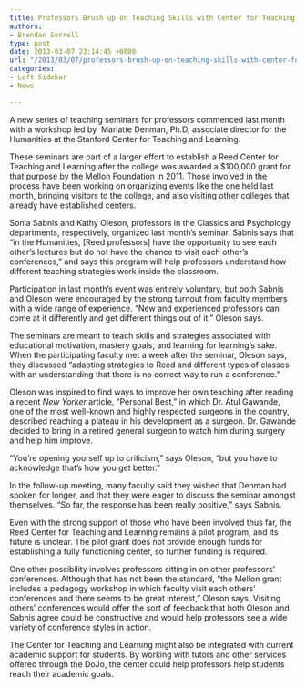 ```yaml
---
title: Professors Brush up on Teaching Skills with Center for Teaching and Learning
authors:
- Brendan Sorrell
type: post
date: 2013-03-07 23:14:45 +0000
url: "/2013/03/07/professors-brush-up-on-teaching-skills-with-center-for-teaching-and-learning/"
categories:
- Left Sidebar
- News

---
```

A new series of teaching seminars for professors commenced last month with a workshop led by  Mariatte Denman, Ph.D, associate director for the Humanities at the Stanford Center for Teaching and Learning.

These seminars are part of a larger effort to establish a Reed Center for Teaching and Learning after the college was awarded a $100,000 grant for that purpose by the Mellon Foundation in 2011. Those involved in the process have been working on organizing events like the one held last month, bringing visitors to the college, and also visiting other colleges that already have established centers.

Sonia Sabnis and Kathy Oleson, professors in the Classics and Psychology departments, respectively, organized last month’s seminar. Sabnis says that “in the Humanities, [Reed professors] have the opportunity to see each other’s lectures but do not have the chance to visit each other’s conferences,” and says this program will help professors understand how different teaching strategies work inside the classroom.

Participation in last month’s event was entirely voluntary, but both Sabnis and Oleson were encouraged by the strong turnout from faculty members with a wide range of experience. “New and experienced professors can come at it differently and get different things out of it,” Oleson says.

The seminars are meant to teach skills and strategies associated with educational motivation, mastery goals, and learning for learning’s sake. When the participating faculty met a week after the seminar, Oleson says, they discussed “adapting strategies to Reed and different types of classes with an understanding that there is no correct way to run a conference.”

Oleson was inspired to find ways to improve her own teaching after reading a recent _New Yorker_ article, “Personal Best,” in which Dr. Atul Gawande, one of the most well-known and highly respected surgeons in the country, described reaching a plateau in his development as a surgeon. Dr. Gawande decided to bring in a retired general surgeon to watch him during surgery and help him improve.

“You’re opening yourself up to criticism,” says Oleson, “but you have to acknowledge that’s how you get better.”

In the follow-up meeting, many faculty said they wished that Denman had spoken for longer, and that they were eager to discuss the seminar amongst themselves. “So far, the response has been really positive,” says Sabnis.

Even with the strong support of those who have been involved thus far, the Reed Center for Teaching and Learning remains a pilot program, and its future is unclear. The pilot grant does not provide enough funds for establishing a fully functioning center, so further funding is required.

One other possibility involves professors sitting in on other professors’ conferences. Although that has not been the standard, “the Mellon grant includes a pedagogy workshop in which faculty visit each others’ conferences and there seems to be great interest,” Oleson says. Visiting others’ conferences would offer the sort of feedback that both Oleson and Sabnis agree could be constructive and would help professors see a wide variety of conference styles in action.

The Center for Teaching and Learning might also be integrated with current academic support for students. By working with tutors and other services offered through the DoJo, the center could help professors help students reach their academic goals.
